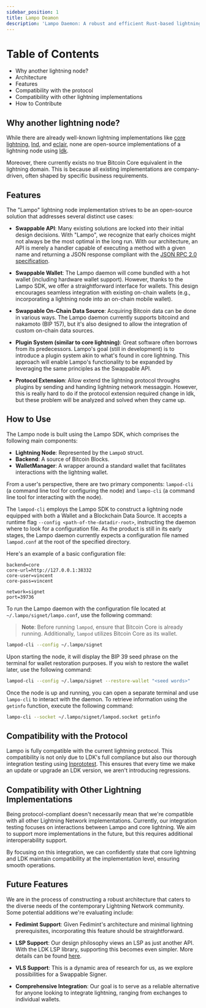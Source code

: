 ```yaml
---
sidebar_position: 1
title: Lampo Deamon
description: 'Lampo Daemon: A robust and efficient Rust-based lightning node deamon.'
---
```


# Table of Contents

- Why another lightning node?
- Architecture
- Features
- Compatibility with the protocol 
- Compatibility with other lightning implementations
- How to Contribute

## Why another lightning node?

While there are already well-known lightning implementations like [core lightning](https://github.com/ElementsProject/lightning), 
[lnd](https://github.com/lightningnetwork/lnd), and [eclair](https://github.com/ACINQ/eclair), none are open-source implementations 
of a lightning node using [ldk](https://github.com/lightningdevkit/rust-lightning).

Moreover, there currently exists no true Bitcoin Core equivalent in the lightning domain. This is because all 
existing implementations are company-driven, often shaped by specific business requirements.

## Features

The "Lampo" lightning node implementation strives to be an open-source solution that addresses several distinct use cases:

- **Swappable API**: Many existing solutions are locked into their initial design decisions. With "Lampo", we 
recognize that early choices might not always be the most optimal in the long run. With our architecture, an API 
is merely a handler capable of executing a method with a given name and returning a JSON response compliant with 
the [JSON RPC 2.0 specification](https://www.jsonrpc.org/specification).
  
- **Swappable Wallet**: The Lampo daemon will come bundled with a hot wallet (including hardware wallet support). However, 
thanks to the Lampo SDK, we offer a straightforward interface for wallets. This design encourages seamless integration with 
existing on-chain wallets (e.g., incorporating a lightning node into an on-chain mobile wallet).
  
- **Swappable On-Chain Data Source**: Acquiring Bitcoin data can be done in various ways. The Lampo daemon currently supports 
bitcoind and nakamoto (BIP 157), but it's also designed to allow the integration of custom on-chain data sources.
  
- **Plugin System (similar to core lightning)**: Great software often borrows from its predecessors. Lampo's goal (still in development)
 is to introduce a plugin system akin to what's found in core lightning. This approach will enable Lampo's functionality to be expanded 
 by leveraging the same principles as the Swappable API.

- **Protocol Extension**: Allow extend the lightning protocol throughs plugins by sending and handing 
lightning network messaggin. However, this is really hard to do if the protocol extension required 
change in ldk, but these problem will be analyzed and solved when they came up.

## How to Use

The Lampo node is built using the Lampo SDK, which comprises the following main components:

- **Lightning Node**: Represented by the `LampoD` struct.
- **Backend**: A source of Bitcoin Blocks.
- **WalletManager**: A wrapper around a standard wallet that facilitates interactions with the lightning wallet.

From a user's perspective, there are two primary components: `lampod-cli` (a command line tool for configuring the node) 
and `lampo-cli` (a command line tool for interacting with the node).

The `lampod-cli` employs the Lampo SDK to construct a lightning node equipped with both a Wallet and a Blockchain Data Source. It accepts
 a runtime flag `--config <path-of-the-datadir-root>`, instructing the daemon where to look for a configuration file. As the product is still in
  its early stages, the Lampo daemon currently expects a configuration file named `lampod.conf` at the root of the specified directory.

Here's an example of a basic configuration file:
```
backend=core
core-url=http://127.0.0.1:38332
core-user=vincent
core-pass=vincent

network=signet
port=39736
```

To run the Lampo daemon with the configuration file located at `~/.lampo/signet/lampo.conf`, use the following command:

> **Note**: Before running `lampod`, ensure that Bitcoin Core is already running. Additionally, `lampod` utilizes Bitcoin Core as its wallet.

```bash
lampod-cli --config ~/.lampo/signet
```

Upon starting the node, it will display the BIP 39 seed phrase on the terminal for wallet restoration purposes. If you 
wish to restore the wallet later, use the following command:


```bash
lampod-cli --config ~/.lampo/signet --restore-wallet "<seed words>"
```

Once the node is up and running, you can open a separate terminal and use `lampo-cli` to interact 
with the daemon. To retrieve information using the `getinfo` function, execute the following command:


```bash
lampo-cli --socket ~/.lampo/signet/lampod.socket getinfo
```

## Compatibility with the Protocol

Lampo is fully compatible with the current lightning protocol. This compatibility is 
not only due to LDK's full compliance but also our thorough integration testing 
using [lnprototest](https://github.com/rustyrussell/lnprototest). This ensures that every time we make
 an update or upgrade an LDK version, we aren't introducing regressions.

## Compatibility with Other Lightning Implementations

Being protocol-compliant doesn't necessarily mean that we're compatible with all other Lightning Network 
implementations. Currently, our integration testing focuses on interactions between Lampo and core lightning.
We aim to support more implementations in the future, but this requires additional interoperability support.

By focusing on this integration, we can confidently state that core lightning and LDK maintain compatibility 
at the implementation level, ensuring smooth operations.

## Future Features

We are in the process of constructing a robust architecture that caters to the diverse 
needs of the contemporary Lightning Network community. Some potential additions we're evaluating include:

- **Fedimint Support**: Given Fedimint's architecture and minimal lightning prerequisites, 
incorporating this feature should be straightforward.
  
- **LSP Support**: Our design philosophy views an LSP as just another API. With the LDK 
LSP library, supporting this becomes even simpler. More details can be found [here](https://github.com/lightningdevkit/ldk-lsp-client).
  
- **VLS Support**: This is a dynamic area of research for us, as we explore 
possibilities for a Swappable Signer.
  
- **Comprehensive Integration**: Our goal is to serve as a reliable alternative for anyone 
looking to integrate lightning, ranging from exchanges to individual wallets.
